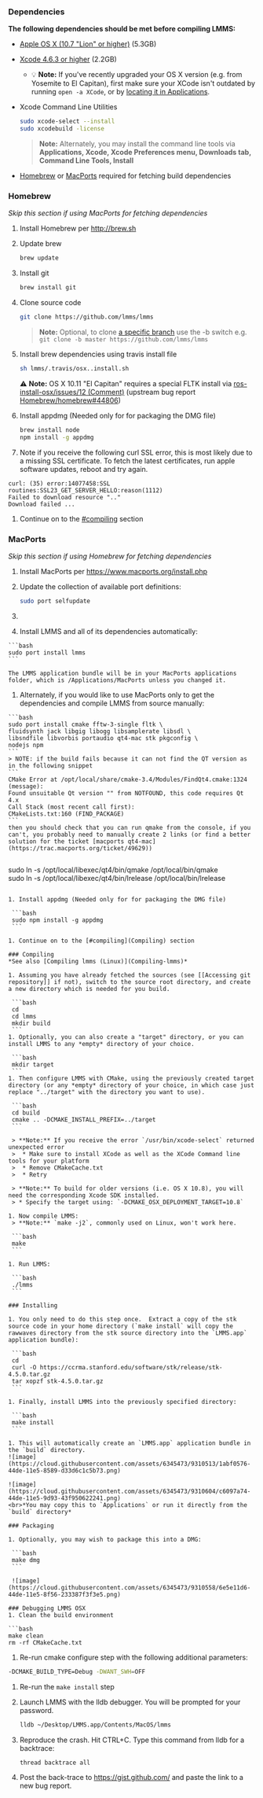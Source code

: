 ### Dependencies

**The following dependencies should be met before compiling LMMS:**

* [Apple OS X (10.7 "Lion" or higher)](https://itunes.apple.com/app/id675248567) (5.3GB)
* [Xcode 4.6.3 or higher](https://itunes.apple.com/app/id497799835) (2.2GB)
   * :bulb:  **Note:** If you've recently upgraded your OS X version (e.g. from Yosemite to El Capitan), first make sure your XCode isn't outdated by running `open -a XCode`, or by [locating it in Applications](https://cloud.githubusercontent.com/assets/6345473/13099744/670d5dfa-d503-11e5-85c3-ad2c99e55c2d.png).
* Xcode Command Line Utilities
   ```bash
   sudo xcode-select --install
   sudo xcodebuild -license
   ```
   > **Note:** Alternately, you may install the command line tools via **Applications, Xcode, Xcode Preferences menu, Downloads tab, Command Line Tools, Install**

* [Homebrew](#homebrew) or [MacPorts](#macports) required for fetching build dependencies


### Homebrew
*Skip this section if using MacPorts for fetching dependencies*

1. Install Homebrew per http://brew.sh
1. Update brew

   ```bash
   brew update
   ```
1. Install git

   ```bash
   brew install git
   ```

1. Clone source code

   ```bash
   git clone https://github.com/lmms/lmms
   ```

   > **Note:** Optional, to clone [a specific branch](https://github.com/lmms/lmms/branches) use the -b switch e.g. `git clone -b master https://github.com/lmms/lmms`

1. Install brew dependencies using travis install file

   ```bash
   sh lmms/.travis/osx..install.sh
   ```

   :warning:  **Note:** OS X 10.11 "El Capitan" requires a special FLTK install via [ros-install-osx/issues/12 (Comment)](https://github.com/mikepurvis/ros-install-osx/issues/12#issuecomment-147717159) (upstream bug report [Homebrew/homebrew#44806](https://github.com/Homebrew/homebrew/pull/44806))

1. Install appdmg (Needed only for for packaging the DMG file)

   ```bash
   brew install node
   npm install -g appdmg
   ```

1.  Note if you receive the following curl SSL error, this is most likely due to a missing SSL certificate.  To fetch the latest certificates, run apple software updates, reboot and try again.

   ```
   curl: (35) error:14077458:SSL routines:SSL23_GET_SERVER_HELLO:reason(1112)
   Failed to download resource ".."
   Download failed ... 
   ```

1. Continue on to the [#compiling](Compiling) section

### MacPorts
*Skip this section if using Homebrew for fetching dependencies*

1. Install MacPorts per https://www.macports.org/install.php
1. Update the collection of available port definitions:

   ```bash
   sudo port selfupdate
   ```

1. 
  1. Install LMMS and all of its dependencies automatically:

    ```bash
    sudo port install lmms
    ```

    The LMMS application bundle will be in your MacPorts applications folder, which is /Applications/MacPorts unless you changed it.

  1. Alternately, if you would like to use MacPorts only to get the dependencies and compile LMMS from source manually:

    ```bash
    sudo port install cmake fftw-3-single fltk \
    fluidsynth jack libgig libogg libsamplerate libsdl \
    libsndfile libvorbis portaudio qt4-mac stk pkgconfig \
    nodejs npm
    ```
    > NOTE: if the build fails because it can not find the QT version as in the following snippet
    ```
    CMake Error at /opt/local/share/cmake-3.4/Modules/FindQt4.cmake:1324 (message):
    Found unsuitable Qt version "" from NOTFOUND, this code requires Qt 4.x
    Call Stack (most recent call first):
    CMakeLists.txt:160 (FIND_PACKAGE)
    ```
    then you should check that you can run qmake from the console, if you can't, you probably need to manually create 2 links (or find a better solution for the ticket [macports qt4-mac](https://trac.macports.org/ticket/49629))
>   ```bash
   sudo ln -s /opt/local/libexec/qt4/bin/qmake /opt/local/bin/qmake   
   sudo ln -s /opt/local/libexec/qt4/bin/lrelease /opt/local/bin/lrelease
   ```

  1. Install appdmg (Needed only for for packaging the DMG file)

    ```bash
    sudo npm install -g appdmg
    ```

1. Continue on to the [#compiling](Compiling) section

### Compiling
*See also [Compiling lmms (Linux)](Compiling-lmms)*

1. Assuming you have already fetched the sources (see [[Accessing git repository]] if not), switch to the source root directory, and create a new directory which is needed for you build.

    ```bash
    cd
    cd lmms
    mkdir build
    ```
1. Optionally, you can also create a "target" directory, or you can install LMMS to any *empty* directory of your choice.

    ```bash
    mkdir target
    ```
1. Then configure LMMS with CMake, using the previously created target directory (or any *empty* directory of your choice, in which case just replace "../target" with the directory you want to use).

    ```bash
    cd build
    cmake .. -DCMAKE_INSTALL_PREFIX=../target
    ```

    > **Note:** If you receive the error `/usr/bin/xcode-select` returned unexpected error
    >  * Make sure to install XCode as well as the XCode Command line tools for your platform
    >  * Remove CMakeCache.txt
    >  * Retry

    > **Note:** To build for older versions (i.e. OS X 10.8), you will need the corresponding Xcode SDK installed.
    > * Specify the target using: `-DCMAKE_OSX_DEPLOYMENT_TARGET=10.8`

1. Now compile LMMS:
    > **Note:** `make -j2`, commonly used on Linux, won't work here.

    ```bash
    make
    ```

1. Run LMMS:

    ```bash
    ./lmms
    ```

### Installing

1. You only need to do this step once.  Extract a copy of the stk source code in your home directory (`make install` will copy the rawwaves directory from the stk source directory into the `LMMS.app` application bundle):

    ```bash
    cd
    curl -O https://ccrma.stanford.edu/software/stk/release/stk-4.5.0.tar.gz
    tar xopzf stk-4.5.0.tar.gz
    ```

1. Finally, install LMMS into the previously specified directory:

    ```bash
    make install
    ```

1. This will automatically create an `LMMS.app` application bundle in the `build` directory.
   ![image](https://cloud.githubusercontent.com/assets/6345473/9310513/1abf0576-44de-11e5-8589-d33d6c1c5b73.png)

   ![image](https://cloud.githubusercontent.com/assets/6345473/9310604/c6097a74-44de-11e5-9d93-43f950622241.png)
   <br>*You may copy this to `Applications` or run it directly from the `build` directory*

### Packaging

1. Optionally, you may wish to package this into a DMG:
    
    ```bash
    make dmg
    ```

    ![image](https://cloud.githubusercontent.com/assets/6345473/9310558/6e5e11d6-44de-11e5-8f56-233387f3f3e5.png)

### Debugging LMMS OSX
 1. Clean the build environment

   ```bash
   make clean
   rm -rf CMakeCache.txt
   ```
 1. Re-run cmake configure step with the following additional parameters:

   ```bash
   -DCMAKE_BUILD_TYPE=Debug -DWANT_SWH=OFF
   ```
 1. Re-run the `make install` step
 1. Launch LMMS with the lldb debugger.  You will be prompted for your password.

    ```bash
    lldb ~/Desktop/LMMS.app/Contents/MacOS/lmms
    ```
 1. Reproduce the crash.  Hit CTRL+C.  Type this command from lldb for a backtrace:

    ```bash
    thread backtrace all
    ```
 1. Post the back-trace to https://gist.github.com/ and paste the link to a new bug report.